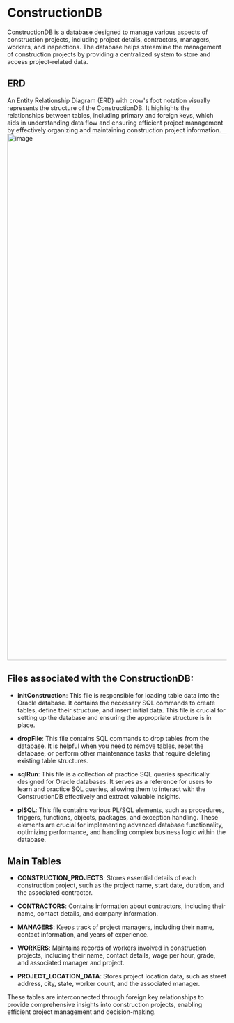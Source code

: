 # ConstructionDB

ConstructionDB is a database designed to manage various aspects of construction projects, including project details, contractors, managers, workers, and inspections. The database helps streamline the management of construction projects by providing a centralized system to store and access project-related data.

## ERD 

An Entity Relationship Diagram (ERD) with crow's foot notation visually represents the structure of the ConstructionDB. It highlights the relationships between tables, including primary and foreign keys, which aids in understanding data flow and ensuring efficient project management by effectively organizing and maintaining construction project information.
<img width="1210" alt="image" src="https://user-images.githubusercontent.com/97709855/234433688-c02b27d9-3ab8-485b-8fcc-1c9d925888e8.png">


## Files associated with the ConstructionDB:

- **initConstruction**: This file is responsible for loading table data into the Oracle database. It contains the necessary SQL commands to create tables, define their structure, and insert initial data. This file is crucial for setting up the database and ensuring the appropriate structure is in place.

- **dropFile**: This file contains SQL commands to drop tables from the database. It is helpful when you need to remove tables, reset the database, or perform other maintenance tasks that require deleting existing table structures.

- **sqlRun**: This file is a collection of practice SQL queries specifically designed for Oracle databases. It serves as a reference for users to learn and practice SQL queries, allowing them to interact with the ConstructionDB effectively and extract valuable insights.

- **plSQL**: This file contains various PL/SQL elements, such as procedures, triggers, functions, objects, packages, and exception handling. These elements are crucial for implementing advanced database functionality, optimizing performance, and handling complex business logic within the database.

## Main Tables

- **CONSTRUCTION_PROJECTS**: Stores essential details of each construction project, such as the project name, start date, duration, and the associated contractor.

- **CONTRACTORS**: Contains information about contractors, including their name, contact details, and company information.

- **MANAGERS**: Keeps track of project managers, including their name, contact information, and years of experience.

- **WORKERS**: Maintains records of workers involved in construction projects, including their name, contact details, wage per hour, grade, and associated manager and project.

- **PROJECT_LOCATION_DATA**: Stores project location data, such as street address, city, state, worker count, and the associated manager.


These tables are interconnected through foreign key relationships to provide comprehensive insights into construction projects, enabling efficient project management and decision-making. 
